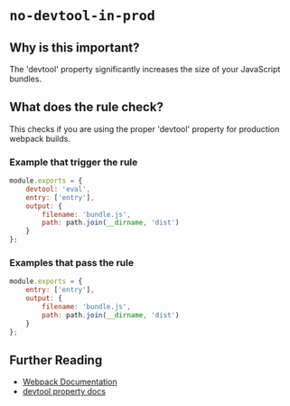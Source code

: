 # `no-devtool-in-prod`

## Why is this important?

The 'devtool' property significantly increases the size of your JavaScript
bundles.

## What does the rule check?

This checks if you are using the proper 'devtool' property for production
webpack builds.

### Example that **trigger** the rule

```js
module.exports = {
    devtool: 'eval',
    entry: ['entry'],
    output: {
        filename: 'bundle.js',
        path: path.join(__dirname, 'dist')
    }
};
```

### Examples that **pass** the rule

```js
module.exports = {
    entry: ['entry'],
    output: {
        filename: 'bundle.js',
        path: path.join(__dirname, 'dist')
    }
};
```

## Further Reading

* [Webpack Documentation][webpack docs]
* [devtool property docs][devtool docs]

[webpack docs]: https://webpack.js.org/concepts/
[devtool docs]: https://webpack.js.org/configuration/devtool